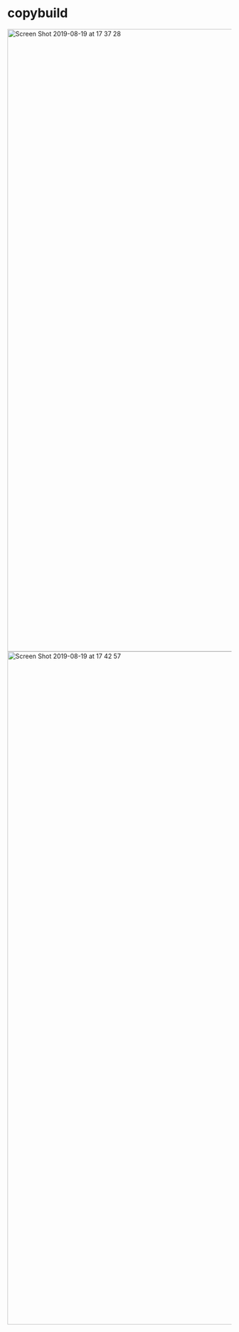 # copybuild
<img width="1398" alt="Screen Shot 2019-08-19 at 17 37 28" src="https://user-images.githubusercontent.com/31967575/63274886-41295480-c2a9-11e9-990e-cc97304bcbed.png">
<img width="1512" alt="Screen Shot 2019-08-19 at 17 42 57" src="https://user-images.githubusercontent.com/31967575/63274911-4c7c8000-c2a9-11e9-8d2a-7dd4b8476794.png">
